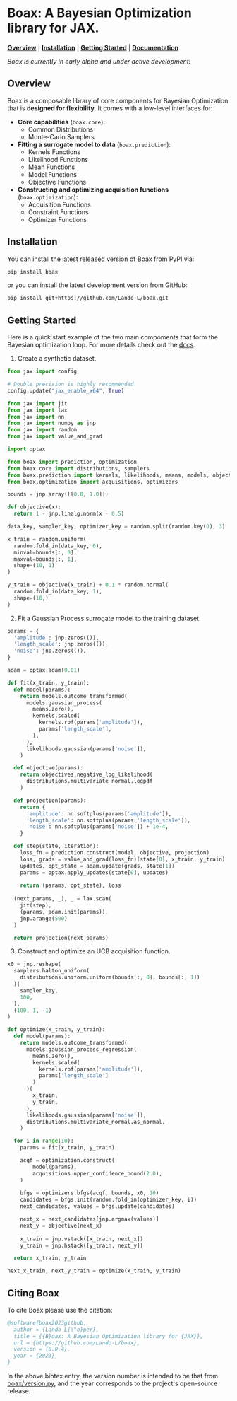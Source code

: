 # Boax: A Bayesian Optimization library for JAX.

[**Overview**](#overview)
| [**Installation**](#installation)
| [**Getting Started**](#getting-started)
| [**Documentation**](https://boax.readthedocs.io/en/latest/)

*Boax is currently in early alpha and under active development!*

## Overview

Boax is a composable library of core components for Bayesian Optimization
that is **designed for flexibility**. It comes with a low-level interfaces for:

* **Core capabilities** (`boax.core`):
  * Common Distributions
  * Monte-Carlo Samplers
* **Fitting a surrogate model to data** (`boax.prediction`):
  * Kernels Functions
  * Likelihood Functions
  * Mean Functions
  * Model Functions
  * Objective Functions
* **Constructing and optimizing acquisition functions** (`boax.optimization`):
  * Acquisition Functions
  * Constraint Functions
  * Optimizer Functions

## Installation

You can install the latest released version of Boax from PyPI via:

```sh
pip install boax
```

or you can install the latest development version from GitHub:

```sh
pip install git+https://github.com/Lando-L/boax.git
```

## Getting Started

Here is a quick start example of the two main compoments that form the Bayesian optimization loop.
For more details check out the [docs](https://boax.readthedocs.io/en/latest/).

1. Create a synthetic dataset.

```python
from jax import config

# Double precision is highly recommended.
config.update("jax_enable_x64", True)

from jax import jit
from jax import lax
from jax import nn
from jax import numpy as jnp
from jax import random
from jax import value_and_grad

import optax

from boax import prediction, optimization
from boax.core import distributions, samplers
from boax.prediction import kernels, likelihoods, means, models, objectives
from boax.optimization import acquisitions, optimizers

bounds = jnp.array([[0.0, 1.0]])

def objective(x):
  return 1 - jnp.linalg.norm(x - 0.5)

data_key, sampler_key, optimizer_key = random.split(random.key(0), 3)

x_train = random.uniform(
  random.fold_in(data_key, 0),
  minval=bounds[:, 0],
  maxval=bounds[:, 1],
  shape=(10, 1)
)

y_train = objective(x_train) + 0.1 * random.normal(
  random.fold_in(data_key, 1),
  shape=(10,)
)
```

2. Fit a Gaussian Process surrogate model to the training dataset.

```python
params = {
  'amplitude': jnp.zeros(()),
  'length_scale': jnp.zeros(()),
  'noise': jnp.zeros(()),
}

adam = optax.adam(0.01)

def fit(x_train, y_train):
  def model(params):
    return models.outcome_transformed(
      models.gaussian_process(
        means.zero(),
        kernels.scaled(
          kernels.rbf(params['amplitude']),
          params['length_scale'],
        ),
      ),
      likelihoods.gaussian(params['noise']),
    )

  def objective(params):
    return objectives.negative_log_likelihood(
      distributions.multivariate_normal.logpdf
    )

  def projection(params):
    return {
      'amplitude': nn.softplus(params['amplitude']),
      'length_scale': nn.softplus(params['length_scale']),
      'noise': nn.softplus(params['noise']) + 1e-4,
    }

  def step(state, iteration):
    loss_fn = prediction.construct(model, objective, projection)
    loss, grads = value_and_grad(loss_fn)(state[0], x_train, y_train)
    updates, opt_state = adam.update(grads, state[1])
    params = optax.apply_updates(state[0], updates)
    
    return (params, opt_state), loss
  
  (next_params, _), _ = lax.scan(
    jit(step),
    (params, adam.init(params)),
    jnp.arange(500)
  )

  return projection(next_params)
```

3. Construct and optimize an UCB acquisition function.
```python
x0 = jnp.reshape(
  samplers.halton_uniform(
    distributions.uniform.uniform(bounds[:, 0], bounds[:, 1])
  )(
    sampler_key,
    100,
  ),
  (100, 1, -1)
)

def optimize(x_train, y_train):
  def model(params):
    return models.outcome_transformed(
      models.gaussian_process_regression(
        means.zero(),
        kernels.scaled(
          kernels.rbf(params['amplitude']),
          params['length_scale']
        )
      )(
        x_train,
        y_train,
      ),
      likelihoods.gaussian(params['noise']),
      distributions.multivariate_normal.as_normal,
    )

  for i in range(10):
    params = fit(x_train, y_train)

    acqf = optimization.construct(
        model(params),
        acquisitions.upper_confidence_bound(2.0),
    )
    
    bfgs = optimizers.bfgs(acqf, bounds, x0, 10)
    candidates = bfgs.init(random.fold_in(optimizer_key, i))
    next_candidates, values = bfgs.update(candidates)

    next_x = next_candidates[jnp.argmax(values)]
    next_y = objective(next_x)
    
    x_train = jnp.vstack([x_train, next_x])
    y_train = jnp.hstack([y_train, next_y])

  return x_train, y_train

next_x_train, next_y_train = optimize(x_train, y_train)
```

## Citing Boax

To cite Boax please use the citation:

```bibtex
@software{boax2023github,
  author = {Lando L{\"o}per},
  title = {{B}oax: A Bayesian Optimization library for {JAX}},
  url = {https://github.com/Lando-L/boax},
  version = {0.0.4},
  year = {2023},
}
```

In the above bibtex entry, the version number
is intended to be that from [boax/version.py](https://github.com/Lando-L/boax/blob/main/boax/version.py), and the year corresponds to the project's open-source release.
